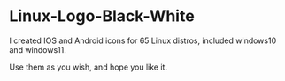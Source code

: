 # Linux-Logo-Black-White
I created IOS and Android icons for 65 Linux distros, included windows10 and windows11.

Use them as you wish, and hope you like it. 

